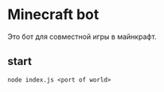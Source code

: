 # Minecraft bot

Это бот для совместной игры в майнкрафт.

## start

`node index.js <port of world>`
